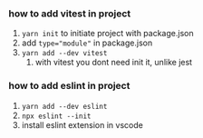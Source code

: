### how to add vitest in project

1. `yarn init` to initiate project with package.json
2. add `type="module"` in package.json
3. `yarn add --dev vitest`
   1. with vitest you dont need init it, unlike jest
   

### how to add eslint in project
1. `yarn add --dev eslint`
2. `npx eslint --init`
3. install eslint extension in vscode